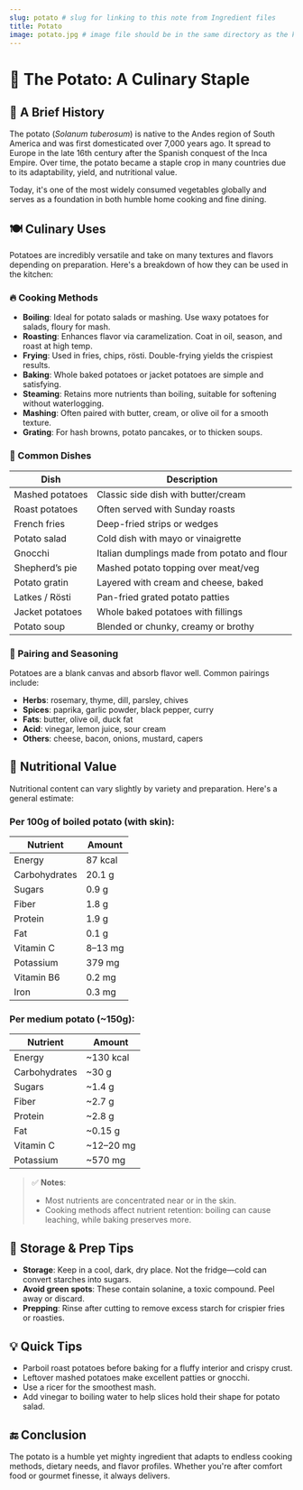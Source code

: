```yaml
---
slug: potato # slug for linking to this note from Ingredient files
title: Potato
image: potato.jpg # image file should be in the same directory as the kb note itself
---
```


# 🥔 The Potato: A Culinary Staple

## 📜 A Brief History

The potato (*Solanum tuberosum*) is native to the Andes region of South America and was first domesticated over 7,000 years ago. It spread to Europe in the late 16th century after the Spanish conquest of the Inca Empire. Over time, the potato became a staple crop in many countries due to its adaptability, yield, and nutritional value.

Today, it's one of the most widely consumed vegetables globally and serves as a foundation in both humble home cooking and fine dining.

## 🍽️ Culinary Uses

Potatoes are incredibly versatile and take on many textures and flavors depending on preparation. Here's a breakdown of how they can be used in the kitchen:

### 🔥 Cooking Methods

- **Boiling**: Ideal for potato salads or mashing. Use waxy potatoes for salads, floury for mash.
- **Roasting**: Enhances flavor via caramelization. Coat in oil, season, and roast at high temp.
- **Frying**: Used in fries, chips, rösti. Double-frying yields the crispiest results.
- **Baking**: Whole baked potatoes or jacket potatoes are simple and satisfying.
- **Steaming**: Retains more nutrients than boiling, suitable for softening without waterlogging.
- **Mashing**: Often paired with butter, cream, or olive oil for a smooth texture.
- **Grating**: For hash browns, potato pancakes, or to thicken soups.

### 🍲 Common Dishes

| Dish                     | Description |
|--------------------------|-------------|
| Mashed potatoes          | Classic side dish with butter/cream |
| Roast potatoes           | Often served with Sunday roasts |
| French fries             | Deep-fried strips or wedges |
| Potato salad             | Cold dish with mayo or vinaigrette |
| Gnocchi                  | Italian dumplings made from potato and flour |
| Shepherd’s pie           | Mashed potato topping over meat/veg |
| Potato gratin            | Layered with cream and cheese, baked |
| Latkes / Rösti           | Pan-fried grated potato patties |
| Jacket potatoes          | Whole baked potatoes with fillings |
| Potato soup              | Blended or chunky, creamy or brothy |

### 🧂 Pairing and Seasoning

Potatoes are a blank canvas and absorb flavor well. Common pairings include:
- **Herbs**: rosemary, thyme, dill, parsley, chives
- **Spices**: paprika, garlic powder, black pepper, curry
- **Fats**: butter, olive oil, duck fat
- **Acid**: vinegar, lemon juice, sour cream
- **Others**: cheese, bacon, onions, mustard, capers

## 🧪 Nutritional Value

Nutritional content can vary slightly by variety and preparation. Here's a general estimate:

### Per 100g of boiled potato (with skin):

| Nutrient            | Amount       |
|---------------------|--------------|
| Energy              | 87 kcal      |
| Carbohydrates       | 20.1 g       |
| Sugars              | 0.9 g        |
| Fiber               | 1.8 g        |
| Protein             | 1.9 g        |
| Fat                 | 0.1 g        |
| Vitamin C           | 8–13 mg      |
| Potassium           | 379 mg       |
| Vitamin B6          | 0.2 mg       |
| Iron                | 0.3 mg       |

### Per medium potato (~150g):

| Nutrient            | Amount       |
|---------------------|--------------|
| Energy              | ~130 kcal    |
| Carbohydrates       | ~30 g        |
| Sugars              | ~1.4 g       |
| Fiber               | ~2.7 g       |
| Protein             | ~2.8 g       |
| Fat                 | ~0.15 g      |
| Vitamin C           | ~12–20 mg    |
| Potassium           | ~570 mg      |

> ✅ **Notes**:
> - Most nutrients are concentrated near or in the skin.
> - Cooking methods affect nutrient retention: boiling can cause leaching, while baking preserves more.

## 🛒 Storage & Prep Tips

- **Storage**: Keep in a cool, dark, dry place. Not the fridge—cold can convert starches into sugars.
- **Avoid green spots**: These contain solanine, a toxic compound. Peel away or discard.
- **Prepping**: Rinse after cutting to remove excess starch for crispier fries or roasties.

## 💡 Quick Tips

- Parboil roast potatoes before baking for a fluffy interior and crispy crust.
- Leftover mashed potatoes make excellent patties or gnocchi.
- Use a ricer for the smoothest mash.
- Add vinegar to boiling water to help slices hold their shape for potato salad.

## 🔚 Conclusion

The potato is a humble yet mighty ingredient that adapts to endless cooking methods, dietary needs, and flavor profiles. Whether you're after comfort food or gourmet finesse, it always delivers.

